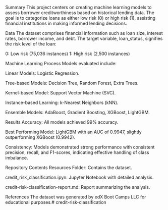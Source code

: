 Summary
This project centers on creating machine learning models to assess borrower creditworthiness based on historical lending data. The goal is to categorize loans as either low risk (0) or high risk (1), assisting financial institutions in making informed lending decisions.


Data
The dataset comprises financial information such as loan size, interest rates, borrower income, and debt. The target variable, loan_status, signifies the risk level of the loan:

0: Low risk (75,036 instances) 1: High risk (2,500 instances)

Machine Learning Process
Models evaluated include:

Linear Models: Logistic Regression.

Tree-based Models: Decision Tree, Random Forest, Extra Trees.

Kernel-based Model: Support Vector Machine (SVC).

Instance-based Learning: k-Nearest Neighbors (kNN).

Ensemble Models: AdaBoost, Gradient Boosting, XGBoost, LightGBM.

Results
Accuracy: All models achieved 99% accuracy.

Best Performing Model: LightGBM with an AUC of 0.9947, slightly outperforming XGBoost (0.9942).

Consistency: Models demonstrated strong performance with consistent precision, recall, and F1-scores, indicating effective handling of class imbalance.

Repository Contents
Resources Folder: Contains the dataset.

credit_risk_classification.ipyn: Jupyter Notebook with detailed analysis.

credit-risk-classification-report.md: Report summarizing the analysis.

References
The dataset was generated by edX Boot Camps LLC for educational purposes.# credit-risk-classification
